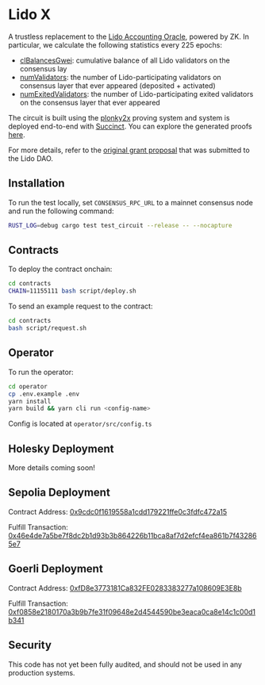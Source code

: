 # Lido X

A trustless replacement to the [Lido Accounting Oracle](https://docs.lido.fi/contracts/accounting-oracle/), powered by ZK. In particular, we calculate the following statistics every 225 epochs:

- [clBalancesGwei](https://github.com/lidofinance/lido-dao/blob/cadffa46a2b8ed6cfa1127fca2468bae1a82d6bf/contracts/0.8.9/oracle/AccountingOracle.sol#L212): cumulative balance of all Lido validators on the consensus lay
- [numValidators](https://github.com/lidofinance/lido-dao/blob/cadffa46a2b8ed6cfa1127fca2468bae1a82d6bf/contracts/0.8.9/oracle/AccountingOracle.sol#L208): the number of Lido-participating validators on consensus layer that ever appeared (deposited + activated)
- [numExitedValidators](https://github.com/lidofinance/lido-dao/blob/cadffa46a2b8ed6cfa1127fca2468bae1a82d6bf/contracts/0.8.9/oracle/AccountingOracle.sol#L222): the number of Lido-participating exited validators on the consensus layer that ever appeared

The circuit is built using the [plonky2x](https://github.com/succinctlabs/succinctx) proving system and system is deployed end-to-end
with [Succinct](alpha.succinct.xyz). You can explore the generated proofs [here](https://alpha.succinct.xyz/succinctlabs/lido-oracle-demo).

For more details, refer to the [original grant proposal](https://research.lido.fi/t/zk-lido-oracle-powered-by-succinct/5747) that was submitted to the Lido DAO.

## Installation

To run the test locally, set `CONSENSUS_RPC_URL` to a mainnet consensus node and run the following command:

```sh
RUST_LOG=debug cargo test test_circuit --release -- --nocapture
```

## Contracts

To deploy the contract onchain:

```sh
cd contracts
CHAIN=11155111 bash script/deploy.sh
```

To send an example request to the contract:

```sh
cd contracts
bash script/request.sh
```

## Operator

To run the operator:

```sh
cd operator
cp .env.example .env
yarn install
yarn build && yarn cli run <config-name>
```

Config is located at `operator/src/config.ts`

## Holesky Deployment

More details coming soon!

## Sepolia Deployment

Contract Address: [0x9cdc0f1619558a1cdd179221ffe0c3fdfc472a15](https://sepolia.etherscan.io/address/0x9cdc0f1619558a1cdd179221ffe0c3fdfc472a15)

Fulfill Transaction: [0x46e4de7a5be7f8dc2b1d93b3b864226b11bca8af7d2efcf4ea861b7f432865e7](https://sepolia.etherscan.io/tx/0x46e4de7a5be7f8dc2b1d93b3b864226b11bca8af7d2efcf4ea861b7f432865e7)

## Goerli Deployment

Contract Address: [0xfD8e3773181Ca832FE0283383277a108609E3E8b](https://goerli.etherscan.io/address/0xfd8e3773181ca832fe0283383277a108609e3e8b)

Fulfill Transaction: [0xf0858e2180170a3b9b7fe31f09648e2d4544590be3eaca0ca8e14c1c00d1b341](https://goerli.etherscan.io/tx/0xf0858e2180170a3b9b7fe31f09648e2d4544590be3eaca0ca8e14c1c00d1b341)

## Security

This code has not yet been fully audited, and should not be used in any production systems.
